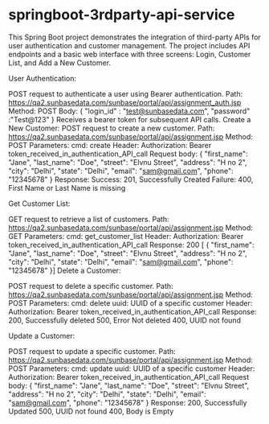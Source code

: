 # springboot-3rdparty-api-service
This Spring Boot project demonstrates the integration of third-party APIs for user authentication and customer management. The project includes API endpoints and a basic web interface with three screens: Login, Customer List, and Add a New Customer.

User Authentication:

POST request to authenticate a user using Bearer authentication.
Path: https://qa2.sunbasedata.com/sunbase/portal/api/assignment_auth.jsp
Method: POST
Body:
{
  "login_id" : "test@sunbasedata.com",
  "password" :"Test@123"
}
Receives a bearer token for subsequent API calls.
Create a New Customer:
POST request to create a new customer.
Path: https://qa2.sunbasedata.com/sunbase/portal/api/assignment.jsp
Method: POST
Parameters:
cmd: create
Header:
Authorization: Bearer token_received_in_authentication_API_call
Request body:
{
  "first_name": "Jane",
  "last_name": "Doe",
  "street": "Elvnu Street",
  "address": "H no 2",
  "city": "Delhi",
  "state": "Delhi",
  "email": "sam@gmail.com",
  "phone": "12345678"
}
Response:
Success: 201, Successfully Created
Failure: 400, First Name or Last Name is missing

Get Customer List:

GET request to retrieve a list of customers.
Path: https://qa2.sunbasedata.com/sunbase/portal/api/assignment.jsp
Method: GET
Parameters:
cmd: get_customer_list
Header:
Authorization: Bearer token_received_in_authentication_API_call
Response: 200
[  {    "first_name": "Jane",    "last_name": "Doe",    "street": "Elvnu Street",    "address": "H no 2",    "city": "Delhi",    "state": "Delhi",    "email": "sam@gmail.com",    "phone": "12345678"  }]
Delete a Customer:

POST request to delete a specific customer.
Path: https://qa2.sunbasedata.com/sunbase/portal/api/assignment.jsp
Method: POST
Parameters:
cmd: delete
uuid: UUID of a specific customer
Header:
Authorization: Bearer token_received_in_authentication_API_call
Response:
200, Successfully deleted
500, Error Not deleted
400, UUID not found

Update a Customer:

POST request to update a specific customer.
Path: https://qa2.sunbasedata.com/sunbase/portal/api/assignment.jsp
Method: POST
Parameters:
cmd: update
uuid: UUID of a specific customer
Header:
Authorization: Bearer token_received_in_authentication_API_call
Request body:
{
  "first_name": "Jane",
  "last_name": "Doe",
  "street": "Elvnu Street",
  "address": "H no 2",
  "city": "Delhi",
  "state": "Delhi",
  "email": "sam@gmail.com",
  "phone": "12345678"
}
Response:
200, Successfully Updated
500, UUID not found
400, Body is Empty

